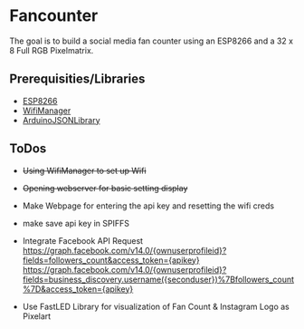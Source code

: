 # Fancounter
The goal is to build a social media fan counter using an ESP8266 and a 32 x 8 Full RGB Pixelmatrix.

## Prerequisities/Libraries
- [ESP8266](https://arduino.esp8266.com/stable/package_esp8266com_index.json)
- [WifiManager](https://github.com/tzapu/WiFiManager)
- [ArduinoJSONLibrary](https://github.com/bblanchon/ArduinoJson)


## ToDos

- <s>Using WifiManager to set up Wifi</s>
- <s>Opening webserver for basic setting display</s>
- Make Webpage for entering the api key and resetting the wifi creds
- make save api key in SPIFFS
- Integrate Facebook API Request
    https://graph.facebook.com/v14.0/{ownuserprofileid}?fields=followers_count&access_token={apikey}
    https://graph.facebook.com/v14.0/{ownuserprofileid}?fields=business_discovery.username({seconduser})%7Bfollowers_count%7D&access_token={apikey}

- Use FastLED Library for visualization of Fan Count & Instagram Logo as Pixelart

